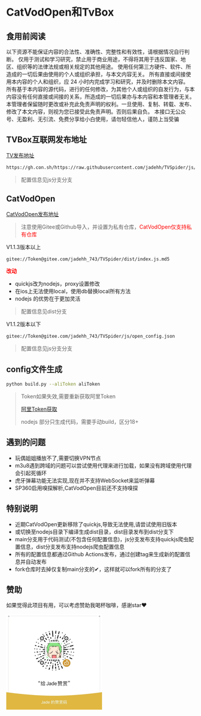 # CatVodOpen和TvBox

## 食用前阅读
以下资源不能保证内容的合法性、准确性、完整性和有效性，请根据情况自行判断。 
仅用于测试和学习研究，禁止用于商业用途，不得将其用于违反国家、地区、组织等的法律法规或相关规定的其他用途。
使用任何第三方硬件、软件、所造成的一切后果由使用的个人或组织承担，与本文内容无关。
所有直接或间接使用本内容的个人和组织，应 24 小时内完成学习和研究，并及时删除本文内容。
所有基于本内容的源代码，进行的任何修改，为其他个人或组织的自发行为，与本内容没有任何直接或间接的关系，所造成的一切后果亦与本内容和本管理者无关。
本管理者保留随时更改或补充此免责声明的权利。一旦使用、复制、转载、发布、修改了本文内容，则视为您已接受此免责声明。否则后果自负。
本接口无公众号、无盈利、无引流、免费分享给小白使用，请勿轻信他人，谨防上当受骗


## TVBox互联网发布地址
[TV发布地址](https://github.com/FongMi/Release/tree/main/apk/release)
```bash
https://gh.con.sh/https://raw.githubusercontent.com/jadehh/TVSpider/js/tv_config.json
```
> 配置信息见js分支分支


## CatVodOpen
[CatVodOpen发布地址](https://github.com/catvod/CatVodOpen/releases)

> 注意使用Gitee或Github导入，并设置为私有仓库，<font color="red">CatVodOpen仅支持私有仓库</font>

V1.1.3版本以上
```bash
gitee://Token@gitee.com/jadehh_743/TVSpider/dist/index.js.md5
```
<font color="red">**改动**</font>

* quickjs改为nodejs，proxy设置修改
* 在ios上无法使用local，使用db替换local所有方法
* nodejs 的优势在于更加灵活
> 配置信息见dist分支

V1.1.2版本以下
```bash
gitee://Token@gitee.com/jadehh_743/TVSpider/js/open_config.json
```
> 配置信息见js分支分支


## config文件生成
```bash
python build.py --aliToken aliToken
```
> Token如果失效,需要重新获取阿里Token 
>
> [阿里Token获取](https://alist.nn.ci/zh/guide/drivers/aliyundrive.html)
>
> nodejs 部分只生成代码，需要手动build，区分18+

## 遇到的问题
* 玩偶姐姐播放不了,需要切换VPN节点
* m3u8遇到跨域的问题可以尝试使用代理来进行加载，如果没有跨域使用代理会引起死循环
* 虎牙弹幕功能无法实现,现在并不支持WebSocket来监听弹幕
* SP360启用嗅探解析,CatVodOpen目前还不支持嗅探


## 特别说明
* 近期CatVodOpen更新移除了quickjs,导致无法使用,请尝试使用旧版本
* 或切换至nodejs目录下编译生成dist目录，dist目录发布到dist分支下
* main分支用于代码测试(不包含任何配置信息)，js分支发布支持quickjs爬虫配置信息，dist分支发布支持nodejs爬虫配置信息
* 所有的配置信息都通过Github Actions发布，通过创建tag来生成新的配置信息并自动发布
* fork仓库时去掉仅复制main分支的&#x2714;，这样就可以fork所有的分支了


## 赞助
如果觉得此项目有用，可以考虑赞助我喝杯咖啡，感谢star❤

<img src="./resources/wechat.jpg" alt="微信" width="256" height="256" align="left" />
